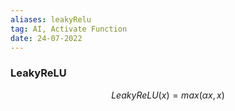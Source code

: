 ```yaml
---
aliases: leakyRelu
tag: AI, Activate Function
date: 24-07-2022
---
```

### LeakyReLU
$$LeakyReLU(x) = max(\alpha x, x)$$




